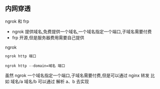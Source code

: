## 内网穿透

ngrok 和 frp

- ngrok 提供域名,免费提供一个域名,一个域名指定一个端口,子域名需要付费
- frp 开源,但是服务器费用需要自己提供

ngrok

```sh
ngrok http 端口
```

```
ngrok http --domain=域名 端口
```

虽然 ngrok 一个域名指定一个端口,子域名需要付费,但是可以通过 nginx 转发
比如 域名/a 域名/b 可以通过 解析 a、b 去实现
